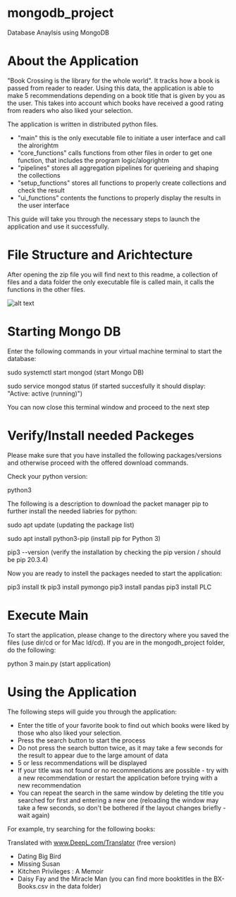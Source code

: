 # mongodb_project
Database Anaylsis using MongoDB

# About the Application
"Book Crossing is the library for the whole world". It tracks how a book is passed from reader to reader. 
Using this data, the application is able to make 5 recommendations depending on a book title that is given by you as the user. 
This takes into account which books have received a good rating from readers who also liked your selection.

The application is written in distributed python files. 
- "main" this is the only executable file to initiate a user interface and call the alrorightm
- "core_functions" calls functions from other files in order to get one function, that includes the program logic/alogrightm
- "pipelines" stores all aggregation pipelines for querieing and shaping the collections
- "setup_functions" stores all functions to properly create collections and check the result
- "ui_functions" contents the functions to properly display the results in the user interface

This guide will take you through the necessary steps to launch the application and use it successfully.

# File Structure and Arichtecture
After opening the zip file you will find next to this readme, a collection of files and a data folder
the only executable file is called main, it calls the functions in the other files.

![alt text](https://github.com/Malea-cleate/mongodb_project/blob/main/MongoDb-Architecture.png?raw=true)



# Starting Mongo DB
Enter the following commands in your virtual machine terminal to start the database:

  sudo systemctl start mongod 
  (start Mongo DB)

  sudo service mongod status
  (if started succesfully it should display: "Active: active (running)")

You can now close this terminal window and proceed to the next step

# Verify/Install needed Packeges
Please make sure that you have installed the following packages/versions and otherwise proceed with the offered download commands.

Check your python version:

  python3

The following is a description to download the packet manager pip to further install the needed liabries for python:

  sudo apt update
  (updating the package list)

  sudo apt install python3-pip
  (install pip for Python 3)

  pip3 --version
  (verify the installation by checking the pip version / should be pip 20.3.4)

Now you are ready to instell the packages needed to start the application:

  pip3 install tk
  pip3 install pymongo
  pip3 install pandas
  pip3 install PLC

# Execute Main
To start the application, please change to the directory where you saved the files (use dir/cd or for Mac ld/cd).
If you are in the mongodh_project folder, do the following:

  python 3 main.py
  (start application)


# Using the Application
The following steps will guide you through the application:

- Enter the title of your favorite book to find out which books were liked by those who also liked your selection.
- Press the search button to start the process 
- Do not press the search button twice, as it may take a few seconds for the result to appear due to the large amount of data
- 5 or less recommendations will be displayed 
- If your title was not found or no recommendations are possible - try with a new recommendation or restart the application before trying with a new recommendation
- You can repeat the search in the same window by deleting the title you searched for first and entering a new one (reloading the window may take a few seconds, so don't be bothered if the layout changes briefly - wait again)


For example, try searching for the following books:

Translated with www.DeepL.com/Translator (free version)
- Dating Big Bird
- Missing Susan
- Kitchen Privileges : A Memoir
- Daisy Fay and the Miracle Man
(you can find more booktitles in the BX-Books.csv in the data folder)
